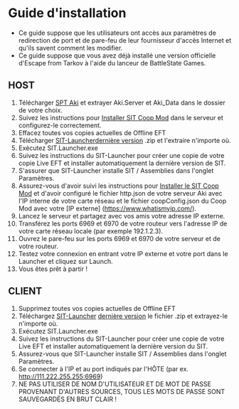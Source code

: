 # Guide d'installation 


* Ce guide suppose que les utilisateurs ont accès aux paramètres de redirection de port et de pare-feu de leur fournisseur d'accès Internet et qu'ils savent comment les modifier.
* Ce guide suppose que vous avez déjà installé une version officielle d'Escape from Tarkov à l'aide du lanceur de BattleState Games.


## HOST


1. Télécharger [SPT Aki](https://www.sp-tarkov.com/) et extrayer Aki.Server et Aki_Data dans le dossier de votre choix.
2. Suivez les instructions pour [Installer SIT Coop Mod](https://github.com/paulov-t/SIT.Aki-Server-Mod) dans le serveur et configurez-le correctement.
3. Effacez toutes vos copies actuelles de Offline EFT
4. Télécharger [SIT-Launcher](https://github.com/paulov-t/SIT.Launcher)[dernière version](https://github.com/paulov-t/SIT.Launcher/releases/) .zip et l'extraire n'importe où.
5. Exécutez SIT.Launcher.exe
6. Suivez les instructions du SIT-Launcher pour créer une copie de votre copie Live EFT et installer automatiquement la dernière version de SIT.
7. S'assurer que SIT-Launcher installe SIT / Assemblies dans l'onglet Paramètres.
8. Assurez-vous d'avoir suivi les instructions pour [Installer le SIT Coop Mod](https://github.com/paulov-t/SIT.Aki-Server-Mod) et d'avoir configuré le fichier http.json de votre serveur Aki avec l'IP interne de votre carte réseau et le fichier coopConfig.json du Coop Mod avec votre [IP externe] (https://www.whatismyip.com/).
9. Lancez le serveur et partagez avec vos amis votre adresse IP externe.
10. Transférez les ports 6969 et 6970 de votre routeur vers l'adresse IP de votre carte réseau locale (par exemple 192.1.2.3).
11. Ouvrez le pare-feu sur les ports 6969 et 6970 de votre serveur et de votre routeur.
12. Testez votre connexion en entrant votre IP externe et votre port dans le Launcher et cliquez sur Launch.
12. Vous êtes prêt à partir !


## CLIENT


1. Supprimez toutes vos copies actuelles de Offline EFT
2. Téléchargez [SIT-Launcher](https://github.com/paulov-t/SIT.Launcher) [dernière version](https://github.com/paulov-t/SIT.Launcher/releases/) le fichier .zip et extrayez-le n'importe où.
3. Exécutez SIT.Launcher.exe
4. Suivez les instructions du SIT-Launcher pour créer une copie de votre Live EFT et installer automatiquement la dernière version du SIT.
5. Assurez-vous que SIT-Launcher installe SIT / Assemblies dans l'onglet Paramètres.
6. Se connecter à l'IP et au port indiqués par l'HÔTE (par ex. http://111.222.255.255:6969)
7. NE PAS UTILISER DE NOM D'UTILISATEUR ET DE MOT DE PASSE PROVENANT D'AUTRES SOURCES, TOUS LES MOTS DE PASSE SONT SAUVEGARDÉS EN BRUT CLAIR !


